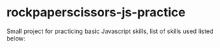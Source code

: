 # rockpaperscissors-js-practice

Small project for practicing basic Javascript skills,
list of skills used listed below:

